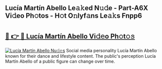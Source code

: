 ## Lucía Martín Abello Le𝚊𝚔ed N𝚞𝚍e - Part-A6X Vi𝚍eo Ph𝚘tos - H𝚘t O𝚗lyf𝚊ns Le𝚊𝚔s Fnpp6

# <h2><a href="http://hf7417r.feru.top/?c=Luc%c3%ada+Mart%c3%adn+Abello">🔗 👉 🔴 Lucía Martín Abello Vi𝚍𝚎o Ph𝚘t𝚘𝚜</a></h2>

[![Lucía Martín Abello Nu𝚍𝚎s](https://i.imgur.com/0TWrTi3.gif)](http://hf7417r.feru.top/?c=Luc%c3%ada+Mart%c3%adn+Abello)
Social media personality Lucía Martín Abello known for their dance and lifestyle content. The public's perception Lucía Martín Abello of a public figure can change over time. 
